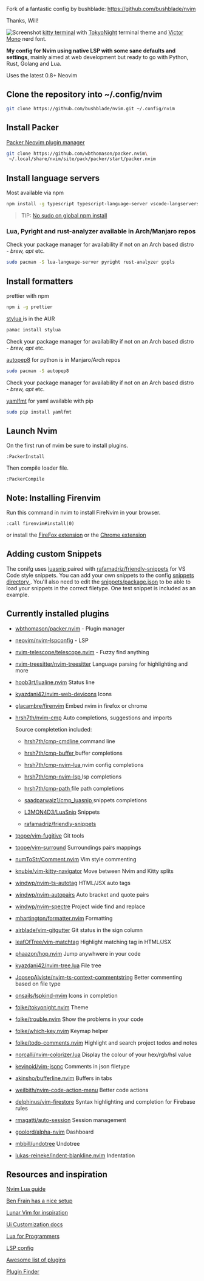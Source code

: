 Fork of a fantastic config by bushblade: https://github.com/bushblade/nvim

Thanks, Will!

![Screenshot](https://res.cloudinary.com/bushblade/image/upload/v1650398285/nvim-screenshot.webp)
[kitty terminal](https://sw.kovidgoyal.net/kitty/) with [TokyoNight](https://sw.kovidgoyal.net/kitty/) terminal theme and [Victor Mono](https://github.com/ryanoasis/nerd-fonts/tree/master/patched-fonts/VictorMono) nerd font.

**My config for Nvim using native LSP with some sane defaults and settings**, mainly
aimed at web development but ready to go with Python, Rust, Golang and Lua.

Uses the latest 0.8+ Neovim

## Clone the repository into ~/.config/nvim

```bash
git clone https://github.com/bushblade/nvim.git ~/.config/nvim
```

## Install Packer

[ Packer Neovim plugin manager ](https://github.com/wbthomason/packer.nvim)

```bash
git clone https://github.com/wbthomason/packer.nvim\
 ~/.local/share/nvim/site/pack/packer/start/packer.nvim
```

## Install language servers

Most available via npm

```bash
npm install -g typescript typescript-language-server vscode-langservers-extracted vls @tailwindcss/language-server yaml-language-server @prisma/language-server emmet-ls neovim graphql-language-service-cli graphql-language-service-server

```

> TIP: [No sudo on global npm install](https://github.com/sindresorhus/guides/blob/main/npm-global-without-sudo.md)

### Lua, Pyright and rust-analyzer available in Arch/Manjaro repos

Check your package manager for availability if not on an Arch based distro -
_brew, apt_ etc.

```bash
sudo pacman -S lua-language-server pyright rust-analyzer gopls
```

## Install formatters

prettier with npm

```bash
npm i -g prettier
```

[ stylua ](https://github.com/JohnnyMorganz/StyLua) is in the AUR

```bash
pamac install stylua
```

Check your package manager for availability if not on an Arch based distro -
_brew, apt_ etc.

[autopep8](https://pypi.org/project/autopep8/) for python is in Manjaro/Arch
repos

```bash
sudo pacman -S autopep8
```

Check your package manager for availability if not on an Arch based distro -
_brew, apt_ etc.

[yamlfmt](https://pypi.org/project/yamlfmt/) for yaml available with pip

```bash
sudo pip install yamlfmt
```

## Launch Nvim

On the first run of nvim be sure to install plugins.

`:PackerInstall`

Then compile loader file.

`:PackerCompile`

## Note: Installing Firenvim

Run this command in nvim to install FireNvim in your browser.

```
:call firenvim#install(0)
```

or install the [FireFox extension](https://addons.mozilla.org/en-GB/firefox/addon/firenvim/)
or the [Chrome extension](https://chrome.google.com/webstore/detail/firenvim/egpjdkipkomnmjhjmdamaniclmdlobbo?hl=en)

## Adding custom Snippets

The conifg uses [ luasnip ](https://github.com/saadparwaiz1/cmp_luasnip) paired
with [rafamadriz/friendly-snippets](https://github.com/rafamadriz/friendly-snippets) for VS Code style snippets.
You can add your own snippets to the config [ snippets directory ](./snippets).
You'll also need to edit the [snippets/package.json](./snippets/package.json) to
be able to load your snippets in the correct filetype.
One test snippet is included as an example.

## Currently installed plugins

- [wbthomason/packer.nvim](https://github.com/wbthomason/packer.nvim) - Plugin manager
- [neovim/nvim-lspconfig](https://github.com/neovim/nvim-lspconfig) - LSP
- [nvim-telescope/telescope.nvim](https://github.com/nvim-telescope/telescope.nvim) - Fuzzy find anything
- [nvim-treesitter/nvim-treesitter](https://github.com/nvim-treesitter/nvim-treesitter) Language parsing for highlighting and more
- [hoob3rt/lualine.nvim](https://github.com/hoob3rt/lualine.nvim) Status line
- [kyazdani42/nvim-web-devicons](https://github.com/kyazdani42/nvim-web-devicons) Icons
- [glacambre/firenvim](https://github.com/glacambre/firenvim) Embed nvim in firefox or chrome
- [hrsh7th/nvim-cmp](https://github.com/hrsh7th/nvim-cmp) Auto completions, suggestions and imports

  Source completetion included:

  - [ hrsh7th/cmp-cmdline ](https://github.com/hrsh7th/cmp-cmdline) command line
  - [ hrsh7th/cmp-buffer ](https://github.com/hrsh7th/cmp-buffer) buffer completions
  - [ hrsh7th/cmp-nvim-lua ](https://github.com/hrsh7th/cmp-nvim-lua) nvim config completions
  - [ hrsh7th/cmp-nvim-lsp ](https://github.com/hrsh7th/cmp-nvim-lsp) lsp completions
  - [ hrsh7th/cmp-path ](https://github.com/hrsh7th/cmp-path) file path completions
  - [ saadparwaiz1/cmp_luasnip ](https://github.com/saadparwaiz1/cmp_luasnip) snippets completions
  - [L3MON4D3/LuaSnip](https://github.com/L3MON4D3/LuaSnip) Snippets

  - [rafamadriz/friendly-snippets](https://github.com/rafamadriz/friendly-snippets)

- [tpope/vim-fugitive](https://github.com/tpope/vim-fugitive) Git tools
- [tpope/vim-surround](https://github.com/tpope/vim-surround) Surroundings
  pairs mappings
- [numToStr/Comment.nvim](https://github.com/numToStr/Comment.nvim) Vim style
  commenting
- [knubie/vim-kitty-navigator](https://github.com/knubie/vim-kitty-navigator)
  Move between Nvim and Kitty splits
- [windwp/nvim-ts-autotag](https://github.com/windwp/nvim-ts-autotag) HTML/JSX
  auto tags
- [windwp/nvim-autopairs](https://github.com/windwp/nvim-autopairs) Auto bracket
  and quote pairs
- [windwp/nvim-spectre](https://github.com/windwp/nvim-spectre) Project wide
  find and replace
- [mhartington/formatter.nvim](https://github.com/mhartington/formatter.nvim)
  Formatting
- [airblade/vim-gitgutter](https://github.com/airblade/vim-gitgutter) Git status
  in the sign column
- [leafOfTree/vim-matchtag](https://github.com/leafOfTree/vim-matchtag)
  Highlight matching tag in HTML/JSX
- [phaazon/hop.nvim](https://github.com/phaazon/hop.nvim) Jump anywhwere in
  your code
- [kyazdani42/nvim-tree.lua](https://github.com/kyazdani42/nvim-tree.lua) File
  tree
- [JoosepAlviste/nvim-ts-context-commentstring](https://github.com/JoosepAlviste/nvim-ts-context-commentstring) Better commenting based on file type
- [onsails/lspkind-nvim](https://github.com/onsails/lspkind-nvim) Icons in
  completion
- [folke/tokyonight.nvim](https://github.com/folke/tokyonight.nvim) Theme
- [folke/trouble.nvim](https://github.com/folke/trouble.nvim) Show the problems
  in your code
- [folke/which-key.nvim](https://github.com/folke/which-key.nvim) Keymap helper
- [folke/todo-comments.nvim](https://github.com/folke/todo-comments.nvim)
  Highlight and search project todos and notes
- [norcalli/nvim-colorizer.lua](https://github.com/norcalli/nvim-colorizer.lua)
  Display the colour of your hex/rgb/hsl value
- [kevinoid/vim-jsonc](https://github.com/kevinoid/vim-jsonc) Comments in json
  filetype
- [akinsho/bufferline.nvim](https://github.com/akinsho/bufferline.nvim) Buffers
  in tabs
- [weilbith/nvim-code-action-menu](https://github.com/ahmedkhalf/weilbith/nvim-code-action-menu) Better code actions
- [delphinus/vim-firestore](https://github.com/delphinus/vim-firestore) Syntax
  highlighting and completion for Firebase rules
- [rmagatti/auto-session](https://github.com/rmagatti/auto-session) Session
  management
- [goolord/alpha-nvim](https://github.com/goolord/alpha-nvim) Dashboard
- [mbbill/undotree](https://github.com/mbbill/undotree) Undotree
- [lukas-reineke/indent-blankline.nvim](https://github.com/lukas-reineke/indent-blankline.nvim) Indentation

## Resources and inspiration

[Nvim Lua guide](https://github.com/nanotee/nvim-lua-guide)

[Ben Frain has a nice setup](https://gist.github.com/benfrain/97f2b91087121b2d4ba0dcc4202d252f)

[Lunar Vim for inspiration](https://github.com/ChristianChiarulli/LunarVim)

[Ui Customization docs](https://github.com/neovim/nvim-lspconfig/wiki/UI-customization#change-diagnostic-symbols-in-the-sign-column-gutter)

[Lua for Programmers](https://ebens.me/post/lua-for-programmers-part-1/)

[LSP config](https://github.com/neovim/nvim-lspconfig/blob/master/doc/server_configurations.md)

[Awesome list of plugins](https://github.com/rockerBOO/awesome-neovim)

[Plugin Finder](https://neovimcraft.com/)
